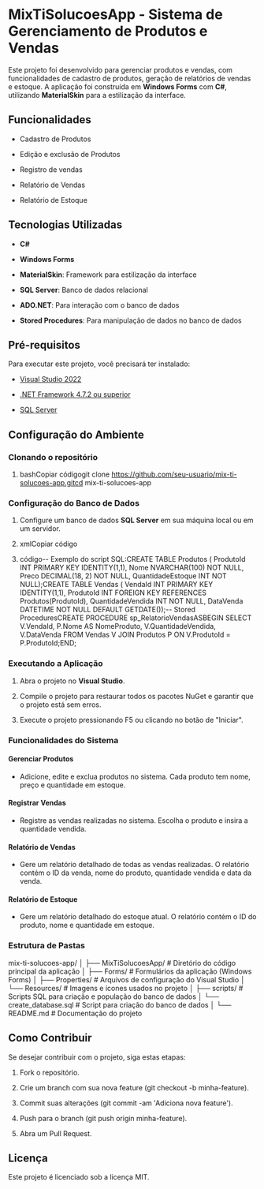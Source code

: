MixTiSolucoesApp - Sistema de Gerenciamento de Produtos e Vendas
================================================================

Este projeto foi desenvolvido para gerenciar produtos e vendas, com funcionalidades de cadastro de produtos, geração de relatórios de vendas e estoque. A aplicação foi construída em **Windows Forms** com **C#**, utilizando **MaterialSkin** para a estilização da interface.

Funcionalidades
---------------

*   Cadastro de Produtos
    
*   Edição e exclusão de Produtos
    
*   Registro de vendas
    
*   Relatório de Vendas
    
*   Relatório de Estoque
    

Tecnologias Utilizadas
----------------------

*   **C#**
    
*   **Windows Forms**
    
*   **MaterialSkin**: Framework para estilização da interface
    
*   **SQL Server**: Banco de dados relacional
    
*   **ADO.NET**: Para interação com o banco de dados
    
*   **Stored Procedures**: Para manipulação de dados no banco de dados
    

Pré-requisitos
--------------

Para executar este projeto, você precisará ter instalado:

*   [Visual Studio 2022](https://visualstudio.microsoft.com/downloads/)
    
*   [.NET Framework 4.7.2 ou superior](https://dotnet.microsoft.com/download/dotnet-framework)
    
*   [SQL Server](https://www.microsoft.com/en-us/sql-server/sql-server-downloads)
    

Configuração do Ambiente
------------------------

### Clonando o repositório

1.  bashCopiar códigogit clone https://github.com/seu-usuario/mix-ti-solucoes-app.gitcd mix-ti-solucoes-app
    

### Configuração do Banco de Dados

1.  Configure um banco de dados **SQL Server** em sua máquina local ou em um servidor.
    
2.  xmlCopiar código
    
3.  código--
Exemplo do script SQL:CREATE TABLE Produtos ( ProdutoId INT PRIMARY KEY IDENTITY(1,1), Nome NVARCHAR(100) NOT NULL, Preco DECIMAL(18, 2) NOT NULL, QuantidadeEstoque INT NOT NULL);CREATE TABLE Vendas ( VendaId INT PRIMARY KEY IDENTITY(1,1), ProdutoId INT FOREIGN KEY REFERENCES Produtos(ProdutoId), QuantidadeVendida INT NOT NULL, DataVenda DATETIME NOT NULL DEFAULT GETDATE());-- Stored ProceduresCREATE PROCEDURE sp\_RelatorioVendasASBEGIN SELECT V.VendaId, P.Nome AS NomeProduto, V.QuantidadeVendida, V.DataVenda FROM Vendas V JOIN Produtos P ON V.ProdutoId = P.ProdutoId;END;
    

### Executando a Aplicação

1.  Abra o projeto no **Visual Studio**.
    
2.  Compile o projeto para restaurar todos os pacotes NuGet e garantir que o projeto está sem erros.
    
3.  Execute o projeto pressionando F5 ou clicando no botão de "Iniciar".
    

### Funcionalidades do Sistema

#### Gerenciar Produtos

*   Adicione, edite e exclua produtos no sistema. Cada produto tem nome, preço e quantidade em estoque.
    

#### Registrar Vendas

*   Registre as vendas realizadas no sistema. Escolha o produto e insira a quantidade vendida.
    

#### Relatório de Vendas

*   Gere um relatório detalhado de todas as vendas realizadas. O relatório contém o ID da venda, nome do produto, quantidade vendida e data da venda.
    

#### Relatório de Estoque

*   Gere um relatório detalhado do estoque atual. O relatório contém o ID do produto, nome e quantidade em estoque.
    

### Estrutura de Pastas

mix-ti-solucoes-app/
│
├── MixTiSolucoesApp/              # Diretório do código principal da aplicação
│   ├── Forms/                     # Formulários da aplicação (Windows Forms)
│   ├── Properties/                # Arquivos de configuração do Visual Studio
│   └── Resources/                 # Imagens e ícones usados no projeto
│
├── scripts/                       # Scripts SQL para criação e população do banco de dados
│   └── create_database.sql        # Script para criação do banco de dados
│
└── README.md                      # Documentação do projeto


Como Contribuir
---------------

Se desejar contribuir com o projeto, siga estas etapas:

1.  Fork o repositório.
    
2.  Crie um branch com sua nova feature (git checkout -b minha-feature).
    
3.  Commit suas alterações (git commit -am 'Adiciona nova feature').
    
4.  Push para o branch (git push origin minha-feature).
    
5.  Abra um Pull Request.
    

Licença
-------

Este projeto é licenciado sob a licença MIT.
